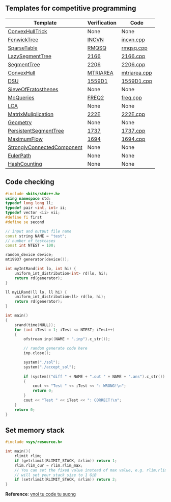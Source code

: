 ## Templates for competitive programming

| Template | Verification | Code |
| ----------- | ----------- |------------ |
| [ConvexHullTrick](ConvexHullTrick.h) | None | None |
| [FenwickTree](FenwickTree.h) | [INCVN](https://oj.vnoi.info/problem/incvn) | [incvn.cpp](../online_judge/voj/INCVN/sol.cpp) |
| [SparseTable](SparseTable.h) | [RMQSQ](https://www.spoj.com/problems/RMQSQ/) | [rmqsq.cpp](../online_judge/spoj/RMQSQ/sol.cpp) |
| [LazySegmentTree](LazySegmentTree.h) | [2166](https://cses.fi/problemset/task/2166/) | [2166.cpp](../online_judge/cses/2166/sol.cpp) |
| [SegmentTree](SegmentTree.h) | [2206](https://cses.fi/problemset/task/2206) | [2206.cpp](../online_judge/cses/2206/sol.cpp) |
| [ConvexHull](ConvexHull.h) | [MTRIAREA](https://oj.vnoi.info/problem/mtriarea) | [mtriarea.cpp](../online_judge/voj/MTRIAREA/sol.cpp) |
| [DSU](DSU.h) | [1559D1](https://codeforces.com/contest/1559/problem/D1) | [1559D1.cpp](../online_judge/codeforces/1559D1/sol.cpp) |
| [SieveOfEratosthenes](SieveOfEratosthenes.h) | None | None |
| [MoQueries](MoQueries.h) | [FREQ2](https://www.spoj.com/problems/FREQ2/) | [freq.cpp](../online_judge/spoj/FREQ2/sol.cpp) |
| [LCA](LCA.h)  | None  | None |
| [MatrixMuliplication](MatrixMulti.h) | [222E](https://codeforces.com/problemset/problem/222/E) | [222E.cpp](../online_judge/codeforces/222E/sol.cpp) |
| [Geometry](Geometry.h) | None | None |
| [PersistentSegmentTree](PersistentSegmentTree.h) | [1737](https://cses.fi/problemset/task/1737/) | [1737.cpp](../online_judge/cses/1737/sol.cpp)
| [MaximumFlow](MaxFlow.h) | [1694](https://cses.fi/problemset/task/1694/) | [1694.cpp](../online_judege/cses/1694/sol.cpp) |
| [StronglyConnectedComponent](SCC.h) | None | None |
| [EulerPath](EulerPath.h) | None | None |
| [HashCounting](HashCounting.h) | None | None |


## Code checking
```c++
#include <bits/stdc++.h>
using namespace std;
typedef long long ll;
typedef pair <int, int> ii;
typedef vector <ii> vii;
#define fi first
#define se second

// input and output file name
const string NAME = "test";
// number of testcases
const int NTEST = 100;

random_device device;
mt19937 generator(device());

int myIntRand(int lo, int hi) {
    uniform_int_distribution<int> rd(lo, hi);
    return rd(generator);
}

ll myLLRand(ll lo, ll hi) {
    uniform_int_distribution<ll> rd(lo, hi);
    return rd(generator);
}

int main()
{
    srand(time(NULL));
    for (int iTest = 1; iTest <= NTEST; iTest++)
    {
        ofstream inp((NAME + ".inp").c_str());

        // random generate code here
        inp.close();

        system("./sol");
        system("./accept_sol");
        
        if (system(("diff " + NAME + ".out " + NAME + ".ans").c_str()) != 0)
        {
            cout << "Test " << iTest << ": WRONG!\n";
            return 0;
        }
        cout << "Test " << iTest << ": CORRECT!\n";
    }
    return 0;
}
```

## Set memory stack
```c++
#include <sys/resource.h>

int main(){
    rlimit rlim;
    if (getrlimit(RLIMIT_STACK, &rlim)) return 1;
    rlim.rlim_cur = rlim.rlim_max;
    // You can set the fixed value instead of max value, e.g. rlim.rlim_cur = 1024 * 1024 * 1024
    // will set your stack size to 1 GiB
    if (setrlimit(RLIMIT_STACK, &rlim)) return 2;
}
```

**Reference**: [vnoi tu code tu suong](https://vnoi.info/wiki/algo/skill/viet-trinh-cham.md)